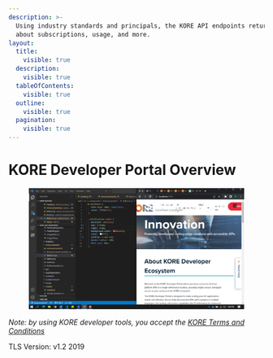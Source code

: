 ```yaml
---
description: >-
  Using industry standards and principals, the KORE API endpoints return data
  about subscriptions, usage, and more.
layout:
  title:
    visible: true
  description:
    visible: true
  tableOfContents:
    visible: true
  outline:
    visible: true
  pagination:
    visible: true
---
```


# KORE Developer Portal Overview

<figure><img src=".gitbook/assets/Capture001.png" alt=""><figcaption></figcaption></figure>

_Note: by using KORE developer tools, you accept the_ [_KORE Terms and Conditions_](https://developer.korewireless.com/getting-started?id=1#/)

TLS Version: v1.2 2019

